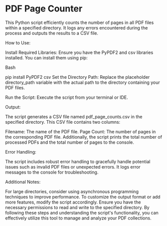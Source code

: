 # PDF Page Counter

This Python script efficiently counts the number of pages in all PDF files within a specified directory. It logs any errors encountered during the process and outputs the results to a CSV file.

How to Use:

Install Required Libraries:
Ensure you have the PyPDF2 and csv libraries installed. You can install them using pip:

Bash

pip install PyPDF2 csv
Set the Directory Path:
Replace the placeholder directory_path variable with the actual path to the directory containing your PDF files.

Run the Script:
Execute the script from your terminal or IDE.

Output:

The script generates a CSV file named pdf_page_counts.csv in the specified directory. This CSV file contains two columns:

Filename: The name of the PDF file.
Page Count: The number of pages in the corresponding PDF file.
Additionally, the script prints the total number of processed PDFs and the total number of pages to the console.

Error Handling:

The script includes robust error handling to gracefully handle potential issues such as invalid PDF files or unexpected errors. It logs error messages to the console for troubleshooting.

Additional Notes:

For large directories, consider using asynchronous programming techniques to improve performance.
To customize the output format or add more features, modify the script accordingly.
Ensure you have the necessary permissions to read and write to the specified directory.
By following these steps and understanding the script's functionality, you can effectively utilize this tool to manage and analyze your PDF collections.